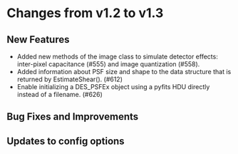 Changes from v1.2 to v1.3
=========================

New Features
------------

- Added new methods of the image class to simulate detector effects:
  inter-pixel capacitance (#555) and image quantization (#558).
- Added information about PSF size and shape to the data structure that is
  returned by EstimateShear(). (#612)
- Enable initializing a DES_PSFEx object using a pyfits HDU directly instead
  of a filename. (#626)

Bug Fixes and Improvements
--------------------------


Updates to config options
-------------------------

